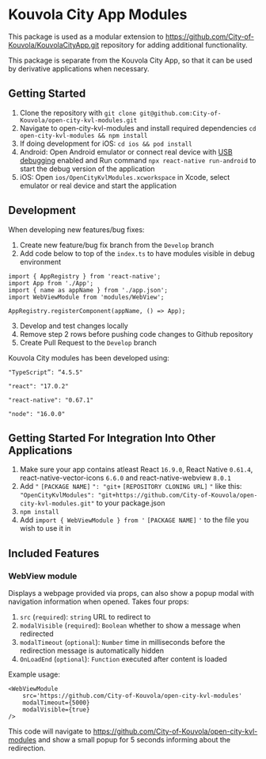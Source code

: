 # Kouvola City App Modules

This package is used as a modular extension to https://github.com/City-of-Kouvola/KouvolaCityApp.git repository for adding additional functionality.

This package is separate from the Kouvola City App, so that it can be used by derivative applications when necessary.

## Getting Started

1. Clone the repository with `git clone git@github.com:City-of-Kouvola/open-city-kvl-modules.git`
2. Navigate to open-city-kvl-modules and install required dependencies `cd open-city-kvl-modules && npm install`
3. If doing development for iOS: `cd ios && pod install`
4. Android: Open Android emulator or connect real device with [USB debugging](https://developer.android.com/studio/debug/dev-options) enabled and Run command `npx react-native run-android` to start the debug version of the application
6. iOS: Open `ios/OpenCityKvlModules.xcworkspace` in Xcode, select emulator or real device and start the application

## Development

When developing new features/bug fixes:

1. Create new feature/bug fix branch from the `Develop` branch
2. Add code below to top of the `index.ts` to have modules visible in debug environment 
```
import { AppRegistry } from 'react-native';
import App from './App';
import { name as appName } from './app.json';
import WebViewModule from 'modules/WebView';

AppRegistry.registerComponent(appName, () => App);
```
3. Develop and test changes locally
4. Remove step 2 rows before pushing code changes to Github repository
5. Create Pull Request to the `Develop` branch

Kouvola City modules has been developed using:

`"TypeScript”: “4.5.5"`

`"react": "17.0.2"`

`"react-native": "0.67.1"`

`"node": "16.0.0"`


## Getting Started For Integration Into Other Applications

1. Make sure your app contains atleast React `16.9.0`, React Native `0.61.4`, react-native-vector-icons `6.6.0` and react-native-webview `8.0.1`
2. Add `"` `[PACKAGE NAME]` `": "git+` `[REPOSITORY CLONING URL]` `"` like this: `"OpenCityKvlModules": "git+https://github.com/City-of-Kouvola/open-city-kvl-modules.git"` to your package.json
3. `npm install`
4. Add `import { WebViewModule } from '` `[PACKAGE NAME]` `'` to the file you wish to use it in
 
## Included Features

### WebView module

Displays a webpage provided via props, can also show a popup modal with navigation information when opened.
Takes four props:

1. `src` (`required`): `string` URL to redirect to
2. `modalVisible` (`required`): `Boolean` whether to show a message when redirected
3. `modalTimeout` (`optional`): `Number` time in milliseconds before the redirection message is automatically hidden
4. `OnLoadEnd` (`optional`): `Function` executed after content is loaded

Example usage:

```
<WebViewModule
    src='https://github.com/City-of-Kouvola/open-city-kvl-modules'
    modalTimeout={5000}
    modalVisible={true}
/>
```

This code will navigate to https://github.com/City-of-Kouvola/open-city-kvl-modules and show a small popup for 5 seconds informing about the redirection.